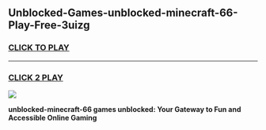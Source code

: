 
## Unblocked-Games-unblocked-minecraft-66-Play-Free-3uizg
<h3>
<a href="https://premium76.site?title=unblocked-minecraft-66&ref=21A">CLICK TO PLAY</a></h3>
<hr>

<h3>
<a href="https://premium76.site?title=unblocked-minecraft-66&ref=21A">CLICK 2 PLAY</a>
  
</h3>

<a href="https://premium76.site?title=unblocked-minecraft-66&ref=21A"><img src="https://clearcache.store/games.png"></a>


**unblocked-minecraft-66 games unblocked: Your Gateway to Fun and Accessible Online Gaming**
